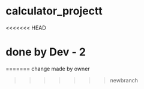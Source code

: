 # calculator_projectt 
<<<<<<< HEAD
# done by Dev - 2
=======
change made by owner
>>>>>>> newbranch
